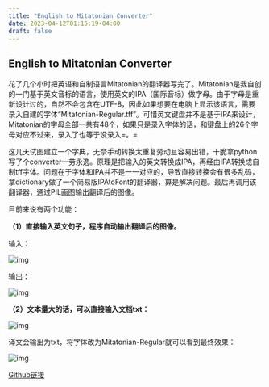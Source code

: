 ```yaml
---
title: "English to Mitatonian Converter"
date: 2023-04-12T01:15:19-04:00
draft: false
---
```


## English to Mitatonian Converter

花了几个小时把英语和自制语言Mitatonian的翻译器写完了。Mitatonian是我自创的一门基于英文音标的语言，使用英文的IPA（国际音标）做字母。由于字母是重新设计过的，自然不会包含在UTF-8，因此如果想要在电脑上显示该语言，需要录入自建的字体“Mitatonian-Regular.tff”。可惜英文键盘并不是基于IPA来设计，Mitatonian的字母全部一共有48个，如果只是录入字体的话，和键盘上的26个字母对应不过来，录入了也等于没录入=。=

这几天试图建立一个字典，无奈手动转换太重复劳动且容易出错，干脆拿python写了个converter一劳永逸。原理是把输入的英文转换成IPA，再经由IPA转换成自制tff字体。问题在于字体和IPA并不是一一对应的，导致直接转换会有很多乱码，拿dictionary做了一个简易版IPAtoFont的翻译器，算是解决问题。最后再调用该翻译器，通过PIL画图输出翻译后的图像。

目前来说有两个功能：

**（1）直接输入英文句子，程序自动输出翻译后的图像。**

输入：

![img](/images/img001.png)

输出：

![img](/images/img02.png)



**（2）文本量大的话，可以直接输入文档txt：**

![img](/images/image-6-1024x260.png)

译文会输出为txt，将字体改为Mitatonian-Regular就可以看到最终效果：

![img](/images/image-4-1024x566.png)



[Github链接](https://github.com/Eldoov/eng-to-mitatonian-converter)
